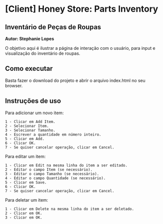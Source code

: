 # [Client] Honey Store: Parts Inventory
## Inventário de Peças de Roupas
**Autor: Stephanie Lopes**

O objetivo aqui é ilustrar a página de interação com o usuário, para input e visualização do inventário de roupas.

## Como executar

Basta fazer o download do projeto e abrir o arquivo index.html no seu browser.


## Instruções de uso
Para adicionar um novo item:
```
1 - Clicar em Add Item.
2 - Selecionar Item.
3 - Selecionar Tamanho.
4 - Escrever a quantidade em número inteiro.
5 - Clicar em Add.
6 - Clicar OK.
7 - Se quiser cancelar operação, clicar em Cancel.
```

Para editar um item:
```
1 - Clicar em Edit na mesma linha do item a ser editado.
2 - Editar o campo Item (se necessário).
3 - Editar o campo Tamanho (se necessário).
4 - Editar o campo Quantidade (se necessário).
5 - Clicar em Save.
6 - Clicar OK.
7 - Se quiser cancelar operação, clicar em Cancel.
```

Para deletar um item:
```
1 - Clicar em Delete na mesma linha do item a ser deletado.
2 - Clicar em OK.
3 - Clicar em OK.
```

